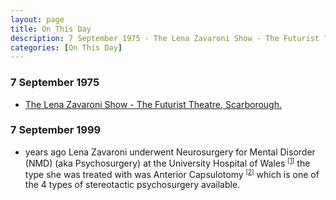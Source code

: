 ```yaml
---
layout: page
title: On This Day
description: 7 September 1975 - The Lena Zavaroni Show - The Futurist Theatre, Scarborough. 7 September 1999 - Lena Zavaroni underwent Neurosurgery for Mental Disorder (NMD) (aka Psychosurgery) at the University Hospital of Wales.
categories: [On This Day]
---
```


### 7 September 1975
* [<span id="age1"></span> The Lena Zavaroni Show - The Futurist Theatre, Scarborough.](/theatre/the%20lena%20zavaroni%20show/1975/09/07/the-lena-zavaroni-show.html)

### 7 September 1999
* <span id="age2"></span> years ago Lena Zavaroni underwent Neurosurgery for Mental Disorder (NMD) (aka Psychosurgery) at the University Hospital of Wales <sup><small>[<a href="/biography/lena-zavaroni#university-hospital-of-wales">1</a>]</small></sup> the type she was treated with was Anterior Capsulotomy <sup><small>[<a href="/biography/lena-zavaroni#anterior-capsulotomy">2</a>]</small></sup> which is one of the 4 types of stereotactic psychosurgery available.

<!-- Script for calculating number of years ago -->
<script>
var dob = '19750907';
var year = Number(dob.substr(0, 4));
var month = Number(dob.substr(4, 2)) - 1;
var day = Number(dob.substr(6, 2));
var today = new Date();
var age1 = today.getFullYear() - year;
if (today.getMonth() < month || (today.getMonth() == month && today.getDate() < day)) {
age1--;
}
document.getElementById("age1").innerHTML=age1;

var dob = '19990907';
var year = Number(dob.substr(0, 4));
var month = Number(dob.substr(4, 2)) - 1;
var day = Number(dob.substr(6, 2));
var today = new Date();
var age2 = today.getFullYear() - year;
if (today.getMonth() < month || (today.getMonth() == month && today.getDate() < day)) {
age2--;
}
document.getElementById("age2").innerHTML=age2;
</script>

